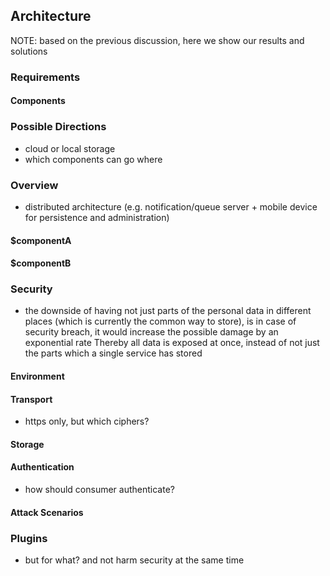 ## Architecture



NOTE: based on the previous discussion, here we show our results and solutions


### Requirements

#### Components



### Possible Directions

+   cloud or local storage
+   which components can go where



### Overview

+   distributed architecture (e.g. notification/queue server + mobile device for persistence
    and administration)

#### $componentA


#### $componentB



### Security

+   the downside of having not just parts of the personal data in different places (which is
    currently the common way to store), is in case of security breach, it would increase the 
    possible damage by an exponential rate
    Thereby all data is exposed at once, instead of not just the parts which a single service
    has stored


#### Environment


#### Transport

+   https only, but which ciphers?


#### Storage


#### Authentication

+   how should consumer authenticate?


#### Attack Scenarios



### Plugins

+   but for what? and not harm security at the same time 


